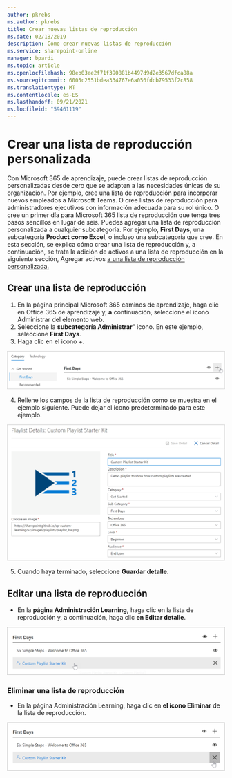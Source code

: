 ```yaml
---
author: pkrebs
ms.author: pkrebs
title: Crear nuevas listas de reproducción
ms.date: 02/18/2019
description: Cómo crear nuevas listas de reproducción
ms.service: sharepoint-online
manager: bpardi
ms.topic: article
ms.openlocfilehash: 98eb03ee2f71f390881b4497d9d2e3567dfca88a
ms.sourcegitcommit: 6005c2551bdea334767e6a056fdcb79533f2c858
ms.translationtype: MT
ms.contentlocale: es-ES
ms.lasthandoff: 09/21/2021
ms.locfileid: "59461119"
---
```

# <a name="create-a-custom-playlist"></a>Crear una lista de reproducción personalizada

Con Microsoft 365 de aprendizaje, puede crear listas de reproducción personalizadas desde cero que se adapten a las necesidades únicas de su organización. Por ejemplo, cree una lista de reproducción para incorporar nuevos empleados a Microsoft Teams. O cree listas de reproducción para administradores ejecutivos con información adecuada para su rol único. O cree un primer día para Microsoft 365 lista de reproducción que tenga tres pasos sencillos en lugar de seis. Puedes agregar una lista de reproducción personalizada a cualquier subcategoría. Por ejemplo, **First Days**, una subcategoría **Product** **como Excel**, o incluso una subcategoría que cree. En esta sección, se explica cómo crear una lista de reproducción y, a continuación, se trata la adición de activos a una lista de reproducción en la siguiente sección, Agregar activos [a una lista de reproducción personalizada.](custom_addassets.md)

## <a name="create-a-playlist"></a>Crear una lista de reproducción 

1. En la página principal  Microsoft 365 caminos de aprendizaje, haga clic en  Office 365 de aprendizaje y, **a** continuación, seleccione el icono Administrar del elemento web. 
2. Seleccione la **subcategoría Administrar**" icono. En este ejemplo, seleccione **First Days**.  
3. Haga clic en el icono +.  

![Botón para crear una lista de reproducción](media/cg-newplaylistbtn.png)

4.  Rellene los campos de la lista de reproducción como se muestra en el ejemplo siguiente. Puede dejar el icono predeterminado para este ejemplo. 

![Detalles que se rellenarán para la lista de reproducción](media/cg-newplaylistdetails.png)

5.  Cuando haya terminado, seleccione **Guardar detalle**. 

## <a name="edit-a-playlist"></a>Editar una lista de reproducción

- En la **página Administración Learning,** haga clic en la lista de reproducción y, a continuación, haga clic **en Editar detalle**.  

![Editar lista de reproducción](media/cg-editplaylist.png)

### <a name="delete-a-playlist"></a>Eliminar una lista de reproducción

- En la página Administración Learning, haga clic en **el icono Eliminar** de la lista de reproducción.  

![Eliminar lista de reproducción](media/cg-deleteplaylist.png)